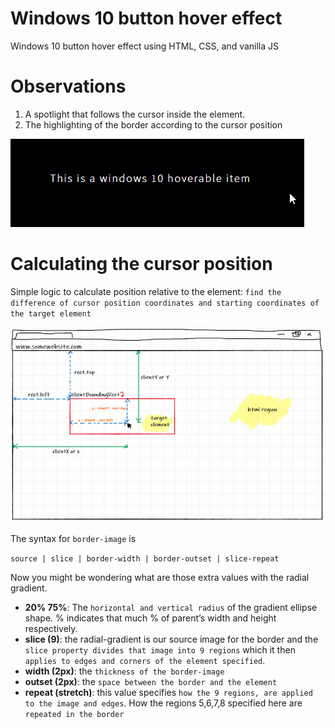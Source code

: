 # Windows 10 button hover effect
Windows 10 button hover effect using HTML, CSS, and vanilla JS

# Observations
<ol>
  <li>A spotlight that follows the cursor inside the element.</li>
  <li>The highlighting of the border according to the cursor position</li>
</ol>

![Preview](/assets/observation.gif)

# Calculating the cursor position
Simple logic to calculate position relative to the element: 
`find the difference of cursor position coordinates and starting coordinates of the target element`

![Preview](/assets/calc-cursor-position.jpeg)

The syntax for `border-image` is

`source | slice | border-width | border-outset | slice-repeat`

Now you might be wondering what are those extra values with the radial gradient.

- **20% 75%**: The `horizontal and vertical radius` of the gradient ellipse shape. % indicates that much % of parent’s width and height respectively.
- **slice (9)**: the radial-gradient is our source image for the border and the `slice property divides that image into 9 regions` which it then `applies to edges and corners of the element specified`.
- **width (2px)**: the `thickness of the border-image`
- **outset (2px)**: the `space between the border and the element`
- **repeat (stretch)**: this value specifies `how the 9 regions, are applied to the image and edges`. How the regions 5,6,7,8 specified here are `repeated in the border`
